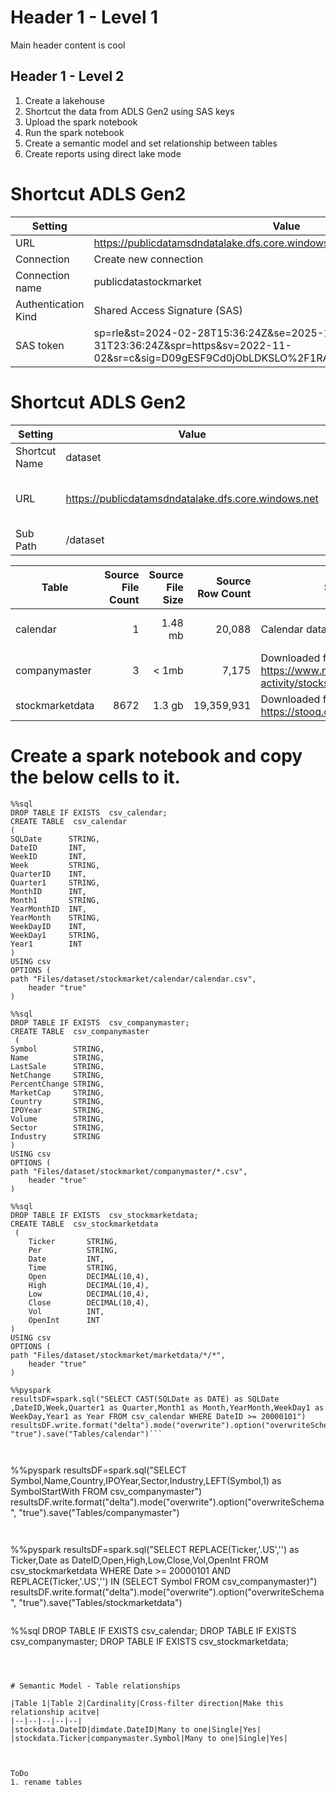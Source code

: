 # Header 1 - Level 1
Main header content is cool

## Header 1 - Level 2



1. Create a lakehouse
2. Shortcut the data from ADLS Gen2 using SAS keys
3. Upload the spark notebook
4. Run the spark notebook
5. Create a semantic model and set relationship between tables
5. Create reports using direct lake mode


# Shortcut ADLS Gen2


|Setting|Value|
|--|--|
|URL|https://publicdatamsdndatalake.dfs.core.windows.net/dataset|
|Connection|Create new connection|
|Connection name|publicdatastockmarket|
|Authentication Kind|Shared Access Signature (SAS)|
|SAS token|sp=rle&st=2024-02-28T15:36:24Z&se=2025-12-31T23:36:24Z&spr=https&sv=2022-11-02&sr=c&sig=D09gESF9Cd0jObLDKSLO%2F1RA1JJGXMlf1W865YDNm1o%3D|

# Shortcut ADLS Gen2


|Setting|Value|Remarks
|--|--|--|
|Shortcut Name|dataset|
|URL|https://publicdatamsdndatalake.dfs.core.windows.net|Readonly - No need to change|
|Sub Path|/dataset|


|Table|Source File Count|Source File Size|Source Row Count| Source|Remarks|
|--|--:|--:|--:|--|--|
|calendar|1|1.48 mb|20,088|  Calendar data in CSV format |date values from 
|companymaster|3|< 1mb|7,175|Downloaded from https://www.nasdaq.com/market-activity/stocks/screener |
|stockmarketdata|8672|1.3 gb| 19,359,931|Downloaded from https://stooq.com/db/h/ |


# Create a spark notebook and copy the below cells to it.


```
%%sql
DROP TABLE IF EXISTS  csv_calendar;
CREATE TABLE  csv_calendar
(
SQLDate      STRING,
DateID       INT,
WeekID       INT,
Week         STRING,
QuarterID    INT,
Quarter1     STRING,
MonthID      INT,
Month1       STRING,
YearMonthID  INT,
YearMonth    STRING,
WeekDayID    INT,
WeekDay1     STRING,
Year1        INT
) 
USING csv
OPTIONS (
path "Files/dataset/stockmarket/calendar/calendar.csv",
    header "true"
)
```

```
%%sql
DROP TABLE IF EXISTS  csv_companymaster;
CREATE TABLE  csv_companymaster
 (
Symbol        STRING,
Name          STRING,
LastSale      STRING,
NetChange     STRING,
PercentChange STRING,
MarketCap     STRING,
Country       STRING,
IPOYear       STRING,
Volume        STRING,
Sector        STRING,
Industry      STRING
) 
USING csv
OPTIONS (
path "Files/dataset/stockmarket/companymaster/*.csv",
    header "true"
)

```



```
%%sql
DROP TABLE IF EXISTS  csv_stockmarketdata;
CREATE TABLE  csv_stockmarketdata
 (
    Ticker	     STRING,
    Per          STRING,
    Date         INT,
    Time         STRING,
    Open         DECIMAL(10,4),
    High         DECIMAL(10,4),
    Low          DECIMAL(10,4),
    Close        DECIMAL(10,4),
    Vol          INT,
    OpenInt      INT
) 
USING csv
OPTIONS (
path "Files/dataset/stockmarket/marketdata/*/*",
    header "true"
)

```

```
%%pyspark
resultsDF=spark.sql("SELECT CAST(SQLDate as DATE) as SQLDate ,DateID,Week,Quarter1 as Quarter,Month1 as Month,YearMonth,WeekDay1 as WeekDay,Year1 as Year FROM csv_calendar WHERE DateID >= 20000101")
resultsDF.write.format("delta").mode("overwrite").option("overwriteSchema", "true").save("Tables/calendar")```



```
%%pyspark
resultsDF=spark.sql("SELECT Symbol,Name,Country,IPOYear,Sector,Industry,LEFT(Symbol,1) as SymbolStartWith  FROM csv_companymaster")
resultsDF.write.format("delta").mode("overwrite").option("overwriteSchema", "true").save("Tables/companymaster")
```


```
%%pyspark
resultsDF=spark.sql("SELECT REPLACE(Ticker,'.US','') as Ticker,Date as DateID,Open,High,Low,Close,Vol,OpenInt FROM csv_stockmarketdata  WHERE Date >= 20000101 AND REPLACE(Ticker,'.US','') IN (SELECT Symbol FROM csv_companymaster)")
resultsDF.write.format("delta").mode("overwrite").option("overwriteSchema", "true").save("Tables/stockmarketdata")
```

```
%%sql
DROP TABLE IF EXISTS  csv_calendar;
DROP TABLE IF EXISTS  csv_companymaster;
DROP TABLE IF EXISTS  csv_stockmarketdata;
```



# Semantic Model - Table relationships

|Table 1|Table 2|Cardinality|Cross-filter direction|Make this relationship acitve|
|--|--|--|--|--|
|stockdata.DateID|dimdate.DateID|Many to one|Single|Yes|
|stockdata.Ticker|companymaster.Symbol|Many to one|Single|Yes|



ToDo
1. rename tables